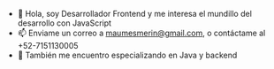 - 👋 Hola, soy Desarrollador Frontend y me interesa el mundillo del desarrollo con JavaScript
- 📫 Enviame un correo a maumesmerin@gmail.com, o contáctame al +52-7151130005
- 📖 También me encuentro especializando en Java y backend
